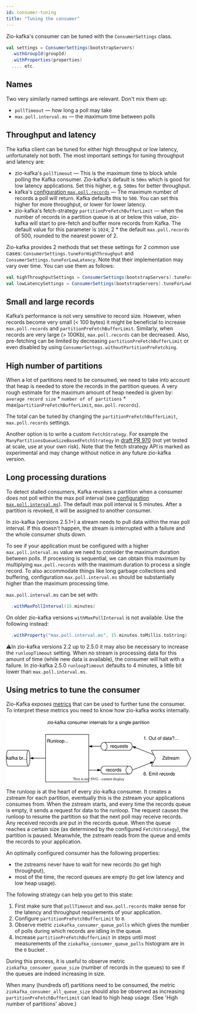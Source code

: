 ```yaml
---
id: consumer-tuning
title: "Tuning the consumer"
---
```


Zio-kafka's consumer can be tuned with the `ConsumerSettings` class. 

```scala
val settings = ConsumerSettings(bootstrapServers)
  .withGroupId(groupId)
  .withProperties(properties)
  .... etc.
```

## Names

Two very similarly named settings are relevant. Don't mix them up:

* `pollTimeout` — how long a poll may take
* `max.poll.interval.ms` — the maximum time between polls

## Throughput and latency

The kafka client can be tuned for either high throughput or low latency, unfortunately not both.
The most important settings for tuning throughput and latency are:

* zio-kafka's `pollTimeout` — This is the maximum time to block while polling the Kafka consumer. Zio-kafka's default
  is `50ms` which is good for low latency applications. Set this higher, e.g. `500ms` for better throughput.
* kafka's [configuration `max.poll.records`](https://kafka.apache.org/documentation/#consumerconfigs_max.poll.records) — The maximum number of records a poll will return. Kafka defaults
  this to `500`. You can set this higher for more throughput, or lower for lower latency.
* zio-kafka's fetch-strategy `partitionPreFetchBufferLimit` — when the number of records in a partition queue is
  at or below this value, zio-kafka will start to pre-fetch and buffer more records from Kafka. The default value for
  this parameter is `1024`; 2 * the default `max.poll.records` of 500, rounded to the nearest power of 2.

Zio-kafka provides 2 methods that set these settings for 2 common use cases: `ConsumerSettings.tuneForHighThroughput`
and `ConsumerSettings.tuneForLowLatency`.
Note that their implementation may vary over time. You can use them as follows:

```scala
val highThroughputSettings = ConsumerSettings(bootstrapServers).tuneForHighThroughput
val lowLatencySettings = ConsumerSettings(bootstrapServers).tuneForLowLatency
```

## Small and large records

Kafka’s performance is not very sensitive to record size. However, when records become very small (< 100 bytes) it
might be beneficial to increase `max.poll.records` and `partitionPreFetchBufferLimit`. Similarly, when records are
very large (> 100Kb), `max.poll.records` can be decreased. Also, pre-fetching can be limited by decreasing
`partitionPreFetchBufferLimit` or even disabled by using `ConsumerSettngs.withoutPartitionPreFetching`.

## High number of partitions

When a lot of partitions need to be consumed, we need to take into account that heap is needed to store the records in
the partition queues. A very rough estimate for the maximum amount of heap needed is given by: `average record size` *
`number of of partitions` * max(`partitionPreFetchBufferLimit`, `max.poll.records`).

The total can be tuned by changing the `partitionPreFetchBufferLimit`, `max.poll.records` settings.

Another option is to write a custom `FetchStrategy`. For example the `ManyPartitionsQueueSizeBasedFetchStrategy` in
[draft PR 970](https://github.com/zio/zio-kafka/pull/970) (not yet tested at scale, use at your own risk). Note that the fetch strategy API is marked as
experimental and may change without notice in any future zio-kafka version.

## Long processing durations

To detect stalled consumers, Kafka revokes a partition when a consumer does not poll within the max poll interval (see
[configuration `max.poll.interval.ms`](https://kafka.apache.org/documentation/#consumerconfigs_max.poll.interval.ms)). The default max poll interval is 5 minutes. After a partition is revoked,
it will be assigned to another consumer.

In zio-kafka (versions 2.5.1+) a stream needs to pull data within the max poll interval. If this doesn't happen, the
stream is interrupted with a failure and the whole consumer shuts down.

To see if your application must be configured with a higher `max.poll.interval.ms` value we need to consider the
maximum duration between polls. If processing is sequential, we can obtain this maximum by multiplying
`max.poll.records` with the maximum duration to process a single record. To also accommodate things like long garbage
collections and buffering, configuration `max.poll.interval.ms` should be substantially higher than the maximum
processing time.

`max.poll.interval.ms` can be set with:

```scala
  .withMaxPollInterval(15.minutes)
```

On older zio-kafka versions `withMaxPollInterval` is not available. Use the following instead:

```scala
  .withProperty("max.poll.interval.ms", 15.minutes.toMillis.toString)
```

⚠️In zio-kafka versions 2.2 up to 2.5.0 it may also be necessary to increase the `runloopTimeout` setting.
When no stream is processing data for this amount of time (while new data is available), the consumer will halt with a
failure. In zio-kafka 2.5.0 `runloopTimeout` defaults to 4 minutes, a little bit lower than `max.poll.interval.ms`.

## Using metrics to tune the consumer

Zio-Kafka exposes [metrics](metrics.md) that can be used to further tune the consumer. To interpret these metrics you need to know how zio-kafka works internally.

![](consumer-internals.svg)

The runloop is at the heart of every zio-kafka consumer.
It creates a zstream for each partition, eventually this is the zstream your applications consumes from.
When the zstream starts, and every time the records queue is empty, it sends a request for data to the runloop.
The request causes the runloop to resume the partition so that the next poll may receive records.
Any received records are put in the records queue.
When the queue reaches a certain size (as determined by the configured `FetchStrategy`), the partition is paused.
Meanwhile, the zstream reads from the queue and emits the records to your application.

An optimally configured consumer has the following properties:

- the zstreams never have to wait for new records (to get high throughput),
- most of the time, the record queues are empty (to get low latency and low heap usage).

The following strategy can help you get to this state:

1. First make sure that `pollTimeout` and `max.poll.records` make sense for the latency and throughput requirements
   of your application.
2. Configure `partitionPreFetchBufferLimit` to `0`.
3. Observe metric `ziokafka_consumer_queue_polls` which gives the number of polls during which records are idling in
   the queue.
4. Increase `partitionPreFetchBufferLimit` in steps until most measurements of the `ziokafka_consumer_queue_polls`
   histogram are in the `0` bucket .

During this process, it is useful to observe metric `ziokafka_consumer_queue_size` (number of records in the queues) to
see if the queues are indeed increasing in size.

When many (hundreds of) partitions need to be consumed, the metric `ziokafka_consumer_all_queue_size` should also be
observed as increasing `partitionPreFetchBufferLimit` can lead to high heap usage. (See 'High number of partitions'
above.)
